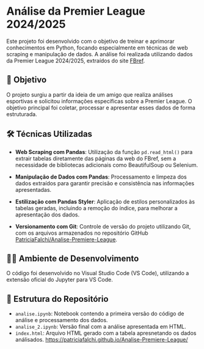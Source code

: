 # Análise da Premier League 2024/2025

Este projeto foi desenvolvido com o objetivo de treinar e aprimorar conhecimentos em Python, focando especialmente em técnicas de web scraping e manipulação de dados. A análise foi realizada utilizando dados da Premier League 2024/2025, extraídos do site [FBref](https://fbref.com).

## 🧠 Objetivo

O projeto surgiu a partir da ideia de um amigo que realiza análises esportivas e solicitou informações específicas sobre a Premier League. O objetivo principal foi coletar, processar e apresentar esses dados de forma estruturada.

## 🛠️ Técnicas Utilizadas

- **Web Scraping com Pandas**: Utilização da função `pd.read_html()` para extrair tabelas diretamente das páginas da web do FBref, sem a necessidade de bibliotecas adicionais como BeautifulSoup ou Selenium.

- **Manipulação de Dados com Pandas**: Processamento e limpeza dos dados extraídos para garantir precisão e consistência nas informações apresentadas.

- **Estilização com Pandas Styler**: Aplicação de estilos personalizados às tabelas geradas, incluindo a remoção do índice, para melhorar a apresentação dos dados.

- **Versionamento com Git**: Controle de versão do projeto utilizando Git, com os arquivos armazenados no repositório GitHub [PatriciaFalchi/Analise-Premiere-League](https://github.com/PatriciaFalchi/Analise-Premiere-League).

## 🧑‍💻 Ambiente de Desenvolvimento

O código foi desenvolvido no Visual Studio Code (VS Code), utilizando a extensão oficial do Jupyter para VS Code.

## 📁 Estrutura do Repositório

- `analise.ipynb`: Notebook contendo a primeira versão do código de análise e processamento dos dados.
- `analise_2.ipynb`: Versão final com a análise apresentada em HTML.
- `index.html`: Arquivo HTML gerado com a tabela apresnetando os dados análisados. https://patriciafalchi.github.io/Analise-Premiere-League/
